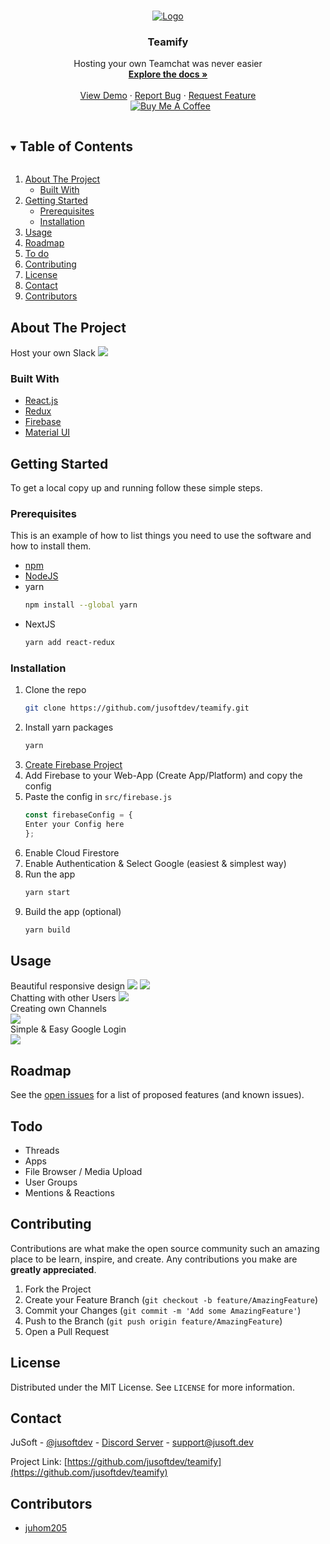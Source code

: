<!-- PROJECT LOGO -->
<br />
<p align="center">
  <a href="https://github.com/jusoftdev/teamify">
    <img src="https://i.imgur.com/3zZLhbB.png" alt="Logo" >
  </a>

  <h3 align="center">Teamify</h3>

  <p align="center">
    Hosting your own Teamchat was never easier
    <br />
    <a href="https://github.com/jusoftdev/teamify"><strong>Explore the docs »</strong></a>
    <br />
    <br />
    <a href="https://teamify-jusoft.web.app">View Demo</a>
    ·
    <a href="https://github.com/jusoftdev/teamify/issues">Report Bug</a>
    ·
    <a href="https://github.com/jusoftdev/teamify/issues">Request Feature</a><br>&nbsp;
<a href="https://www.buymeacoffee.com/jusoft" target="_blank"><img src="https://bmc-cdn.nyc3.digitaloceanspaces.com/BMC-button-images/custom_images/orange_img.png" alt="Buy Me A Coffee" style="height: auto !important;width: auto !important;" ></a>
 
  </p>
</p>



<!-- TABLE OF CONTENTS -->
<details open="open">
  <summary><h2 style="display: inline-block">Table of Contents</h2></summary>
  <ol>
    <li>
      <a href="#about-the-project">About The Project</a>
      <ul>
        <li><a href="#built-with">Built With</a></li>
      </ul>
    </li>
    <li>
      <a href="#getting-started">Getting Started</a>
      <ul>
        <li><a href="#prerequisites">Prerequisites</a></li>
        <li><a href="#installation">Installation</a></li>
      </ul>
    </li>
    <li><a href="#usage">Usage</a></li>
    <li><a href="#roadmap">Roadmap</a></li>
    <li><a href="#todo">To do</a></li>
    <li><a href="#contributing">Contributing</a></li>
    <li><a href="#license">License</a></li>
    <li><a href="#contact">Contact</a></li>
    <li><a href="#contributors">Contributors</a></li>
  </ol>
</details>



<!-- ABOUT THE PROJECT -->
## About The Project


Host your own Slack
<img src="https://i.imgur.com/48LM1vT.png"/>


### Built With

* [React.js](https://reactjs.org/)
* [Redux](https://redux.js.org/)
* [Firebase](https://firebase.google.com/)
* [Material UI](https://mui.com/)


<!-- GETTING STARTED -->
## Getting Started

To get a local copy up and running follow these simple steps.

### Prerequisites

This is an example of how to list things you need to use the software and how to install them.
* [npm](https://npmjs.com)
* [NodeJS](https://nodejs.org)  
* yarn
  ```sh
  npm install --global yarn
  ```
* NextJS
  ```sh
  yarn add react-redux
  ```

### Installation

1. Clone the repo
   ```sh
   git clone https://github.com/jusoftdev/teamify.git
   ```
2. Install yarn packages
   ```sh
   yarn
   ```
3. [Create Firebase Project](https://console.firebase.google.com/u/0/)
4. Add Firebase to your Web-App (Create App/Platform) and copy the config
5. Paste the config in `src/firebase.js`
    ```js
    const firebaseConfig = {
    Enter your Config here
    };
   ```
7. Enable Cloud Firestore
8. Enable Authentication & Select Google (easiest & simplest way)
9. Run the app
   ```sh
   yarn start
   ```
10. Build the app (optional)
    ```sh
    yarn build
    ```



<!-- USAGE EXAMPLES -->
## Usage

Beautiful responsive design
<img src="https://i.imgur.com/V9W4aNl.png" />
<img src="https://i.imgur.com/D89ZZe0.png" /><br>
Chatting with other Users
<img src="https://i.imgur.com/HW1ah9u.png" /><br>
Creating own Channels<br>
<img src="https://i.imgur.com/mmGTJ4O.png" /><br>
Simple & Easy Google Login <br>
<img src="https://i.imgur.com/3jr3rhW.png" />




<!-- ROADMAP -->
## Roadmap

See the [open issues](https://github.com/jusoftdev/teamify/issues) for a list of proposed features (and known issues).

<!-- todo -->
## Todo

* Threads
* Apps
* File Browser / Media Upload
* User Groups
* Mentions & Reactions



<!-- CONTRIBUTING -->
## Contributing

Contributions are what make the open source community such an amazing place to be learn, inspire, and create. Any contributions you make are **greatly appreciated**.

1. Fork the Project
2. Create your Feature Branch (`git checkout -b feature/AmazingFeature`)
3. Commit your Changes (`git commit -m 'Add some AmazingFeature'`)
4. Push to the Branch (`git push origin feature/AmazingFeature`)
5. Open a Pull Request



<!-- LICENSE -->
## License

Distributed under the MIT License. See `LICENSE` for more information.



<!-- CONTACT -->
## Contact

JuSoft - [@jusoftdev](https://twitter.com/jusoftdev) - [Discord Server](http://jsft.be/discord) - support@jusoft.dev

Project Link: [https://github.com/jusoftdev/teamify](https://github.com/jusoftdev/teamify)



<!-- ACKNOWLEDGEMENTS -->
## Contributors

* [juhom205](https://github.com/juhom205)




